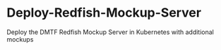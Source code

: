 # Deploy-Redfish-Mockup-Server
Deploy the DMTF Redfish Mockup Server in Kubernetes with additional mockups
